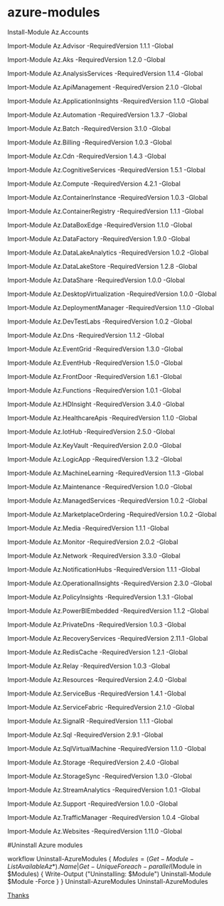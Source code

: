 # azure-modules

Install-Module Az.Accounts

Import-Module Az.Advisor -RequiredVersion 1.1.1 -Global

Import-Module Az.Aks -RequiredVersion 1.2.0 -Global

Import-Module Az.AnalysisServices -RequiredVersion 1.1.4 -Global

Import-Module Az.ApiManagement -RequiredVersion 2.1.0 -Global

Import-Module Az.ApplicationInsights -RequiredVersion 1.1.0 -Global

Import-Module Az.Automation -RequiredVersion 1.3.7 -Global

Import-Module Az.Batch -RequiredVersion 3.1.0 -Global

Import-Module Az.Billing -RequiredVersion 1.0.3 -Global

Import-Module Az.Cdn -RequiredVersion 1.4.3 -Global

Import-Module Az.CognitiveServices -RequiredVersion 1.5.1 -Global

Import-Module Az.Compute -RequiredVersion 4.2.1 -Global

Import-Module Az.ContainerInstance -RequiredVersion 1.0.3 -Global

Import-Module Az.ContainerRegistry -RequiredVersion 1.1.1 -Global

Import-Module Az.DataBoxEdge -RequiredVersion 1.1.0 -Global

Import-Module Az.DataFactory -RequiredVersion 1.9.0 -Global

Import-Module Az.DataLakeAnalytics -RequiredVersion 1.0.2 -Global

Import-Module Az.DataLakeStore -RequiredVersion 1.2.8 -Global

Import-Module Az.DataShare -RequiredVersion 1.0.0 -Global

Import-Module Az.DesktopVirtualization -RequiredVersion 1.0.0 -Global

Import-Module Az.DeploymentManager -RequiredVersion 1.1.0 -Global

Import-Module Az.DevTestLabs -RequiredVersion 1.0.2 -Global

Import-Module Az.Dns -RequiredVersion 1.1.2 -Global

Import-Module Az.EventGrid -RequiredVersion 1.3.0 -Global

Import-Module Az.EventHub -RequiredVersion 1.5.0 -Global

Import-Module Az.FrontDoor -RequiredVersion 1.6.1 -Global

Import-Module Az.Functions -RequiredVersion 1.0.1 -Global

Import-Module Az.HDInsight -RequiredVersion 3.4.0 -Global

Import-Module Az.HealthcareApis -RequiredVersion 1.1.0 -Global

Import-Module Az.IotHub -RequiredVersion 2.5.0 -Global

Import-Module Az.KeyVault -RequiredVersion 2.0.0 -Global

Import-Module Az.LogicApp -RequiredVersion 1.3.2 -Global

Import-Module Az.MachineLearning -RequiredVersion 1.1.3 -Global

Import-Module Az.Maintenance -RequiredVersion 1.0.0 -Global

Import-Module Az.ManagedServices -RequiredVersion 1.0.2 -Global

Import-Module Az.MarketplaceOrdering -RequiredVersion 1.0.2 -Global

Import-Module Az.Media -RequiredVersion 1.1.1 -Global

Import-Module Az.Monitor -RequiredVersion 2.0.2 -Global

Import-Module Az.Network -RequiredVersion 3.3.0 -Global

Import-Module Az.NotificationHubs -RequiredVersion 1.1.1 -Global

Import-Module Az.OperationalInsights -RequiredVersion 2.3.0 -Global

Import-Module Az.PolicyInsights -RequiredVersion 1.3.1 -Global

Import-Module Az.PowerBIEmbedded -RequiredVersion 1.1.2 -Global

Import-Module Az.PrivateDns -RequiredVersion 1.0.3 -Global

Import-Module Az.RecoveryServices -RequiredVersion 2.11.1 -Global

Import-Module Az.RedisCache -RequiredVersion 1.2.1 -Global

Import-Module Az.Relay -RequiredVersion 1.0.3 -Global

Import-Module Az.Resources -RequiredVersion 2.4.0 -Global

Import-Module Az.ServiceBus -RequiredVersion 1.4.1 -Global

Import-Module Az.ServiceFabric -RequiredVersion 2.1.0 -Global

Import-Module Az.SignalR -RequiredVersion 1.1.1 -Global

Import-Module Az.Sql -RequiredVersion 2.9.1 -Global

Import-Module Az.SqlVirtualMachine -RequiredVersion 1.1.0 -Global

Import-Module Az.Storage -RequiredVersion 2.4.0 -Global

Import-Module Az.StorageSync -RequiredVersion 1.3.0 -Global

Import-Module Az.StreamAnalytics -RequiredVersion 1.0.1 -Global

Import-Module Az.Support -RequiredVersion 1.0.0 -Global

Import-Module Az.TrafficManager -RequiredVersion 1.0.4 -Global

Import-Module Az.Websites -RequiredVersion 1.11.0 -Global



#Uninstall Azure modules

workflow Uninstall-AzureModules
{
    $Modules = (Get-Module -ListAvailable Az*).Name |Get-Unique
    Foreach -parallel ($Module in $Modules)
    { 
        Write-Output ("Uninstalling: $Module")
        Uninstall-Module $Module -Force
    }
}
Uninstall-AzureModules
Uninstall-AzureModules 

[Thanks](https://stackoverflow.com/a/50297028/9648252)
